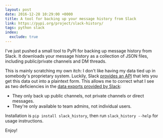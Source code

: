 ```yaml
---
layout: post
date: 2016-12-28 10:29:00 +0000
title: A tool for backing up your message history from Slack
link: https://pypi.org/project/slack-history/
tags: python slack
index:
  exclude: true
---
```


I've just pushed a small tool to PyPI for backing up message history from Slack.
It downloads your message history as a collection of JSON files, including public/private channels and DM threads.

This is mainly scratching my own itch: I don't like having my data tied up in somebody's proprietary system.
Luckily, Slack [provides an API][api] that lets you get this data out into a plaintext form.
This allows me to correct what I see as two deficiencies in the [data exports provided by Slack][exports]:

*   They only back up public channels, not private channels or direct messages.
*   They're only available to team admins, not individual users.

Installation is `pip install slack_history`, then run `slack_history --help` for usage instructions.

Enjoy!

[api]: https://api.slack.com/
[exports]: https://get.slack.help/hc/en-us/articles/204897248

